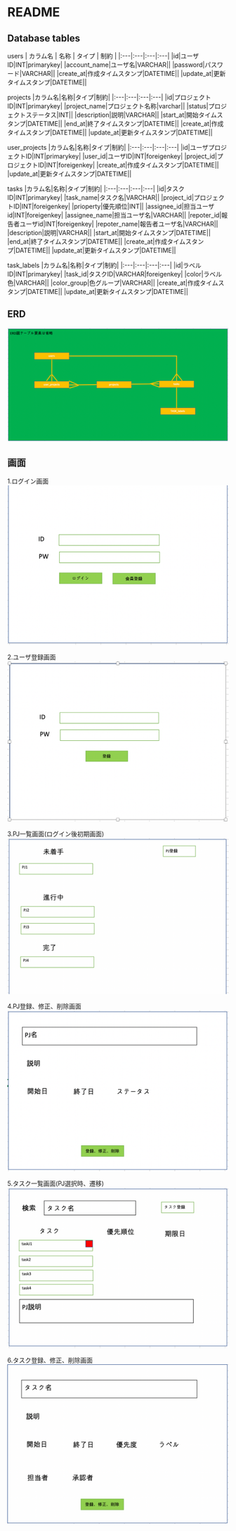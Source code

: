 # README


## Database tables

users
| カラム名 | 名称 | タイプ | 制約 |
|:---|:---|:---|:---|
|id|ユーザID|INT|primarykey|
|account_name|ユーザ名|VARCHAR||
|password|パスワード|VARCHAR||
|create_at|作成タイムスタンプ|DATETIME||
|update_at|更新タイムスタンプ|DATETIME||

projects
|カラム名|名称|タイプ|制約|
|:---|:---|:---|:---|
|id|プロジェクトID|INT|primarykey|
|project_name|プロジェクト名称|varchar||
|status|プロジェクトステータス|INT||
|description|説明|VARCHAR||
|start_at|開始タイムスタンプ|DATETIME||
|end_at|終了タイムスタンプ|DATETIME||
|create_at|作成タイムスタンプ|DATETIME||
|update_at|更新タイムスタンプ|DATETIME||

user_projects
|カラム名|名称|タイプ|制約|
|:---|:---|:---|:---|
|id|ユーザプロジェクトID|INT|primarykey|
|user_id|ユーザID|INT|foreigenkey|
|project_id|プロジェクトID|INT|foreigenkey|
|create_at|作成タイムスタンプ|DATETIME||
|update_at|更新タイムスタンプ|DATETIME||

tasks
|カラム名|名称|タイプ|制約|
|:---|:---|:---|:---|
|id|タスクID|INT|primarykey|
|task_name|タスク名|VARCHAR||
|project_id|プロジェクトID|INT|foreigenkey|
|prioperty|優先順位|INT||
|assignee_id|担当ユーザid|INT|foreigenkey|
|assignee_name|担当ユーザ名|VARCHAR||
|repoter_id|報告者ユーザid|INT|foreigenkey|
|repoter_name|報告者ユーザ名|VARCHAR||
|description|説明|VARCHAR||
|start_at|開始タイムスタンプ|DATETIME||
|end_at|終了タイムスタンプ|DATETIME||
|create_at|作成タイムスタンプ|DATETIME||
|update_at|更新タイムスタンプ|DATETIME||

task_labels
|カラム名|名称|タイプ|制約|
|:---|:---|:---|:---|
|id|ラベルID|INT|primarykey|
|task_id|タスクID|VARCHAR|foreigenkey|
|color|ラベル色|VARCHAR||
|color_group|色グループ|VARCHAR||
|create_at|作成タイムスタンプ|DATETIME||
|update_at|更新タイムスタンプ|DATETIME||

## ERD
![image](pics/erd.png)

## 画面

1.ログイン画面
![image](pics/login_page.png)

2.ユーザ登録画面
![image](pics/register_page.png)

3.PJ一覧画面(ログイン後初期画面)
![image](pics/pj_page.png)

4.PJ登録、修正、削除画面
![image](pics/pj_modify_page.png)

5.タスク一覧画面(PJ選択時、遷移)
![image](pics/task_page.png)

6.タスク登録、修正、削除画面
![image](pics/task_upload.png)


